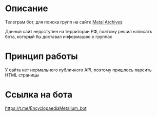 # Описание
Телеграм бот, для поиска групп на сайте [Metal Archives](https://metal-archives.com)

Данный сайт недоступен на территории РФ, поэтому решил написать бота, который бы доставал информацию о группах
# Принцип работы
У сайта нет нормального публичного API, поэтому пришлось парсить HTML страницы
# Ссылка на бота
https://t.me/EncyclopaediaMetallum_bot